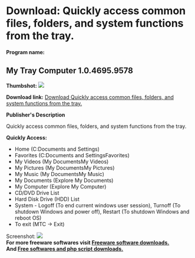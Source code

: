 # Download: Quickly access common files, folders, and system functions from the tray.

**Program name:**

## My Tray Computer 1.0.4695.9578

  
**Thumbshot:** ![](http://www.freewarefiles.com/screenshot/mytraycmptr_md.jpg)   
  
**Download link:** [Download Quickly access common files, folders, and system functions from the tray.](http://freesoftwares.boysofts.com/My-Tray-Computer_program_80659.html)  
  


**Publisher's Description**  
  


Quickly access common files, folders, and system functions from the tray. 

**Quickly Access:**

  * Home (C:Documents and Settings) 
  * Favorites (C:Documents and SettingsFavorites) 
  * My Videos (My DocumentsMy Videos) 
  * My Pictures (My DocumentsMy Pictures) 
  * My Music (My DocumentsMy Music) 
  * My Documents (Explore My Documents) 
  * My Computer (Explore My Computer) 
  * CD/DVD Drive List 
  * Hard Disk Drive (HDD) List 
  * System - Logoff (To end current windows user session), Turnoff (To shutdown Windows and power off), Restart (To shutdown Windows and reboot OS) 
  * To exit (MTC -> Exit) 

  
  
Screenshot: ![](http://www.freewarefiles.com/screenshot/mytraycmptr.jpg)   
**For more freeware softwares visit [Freeware software downloads.](http://freesoftwares.boysofts.com/)**   
**And [Free softwares and php script downloads.](http://www.boysofts.com/)**

